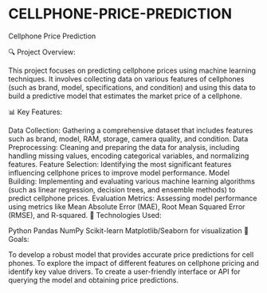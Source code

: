 # CELLPHONE-PRICE-PREDICTION
Cellphone Price Prediction

🔍 Project Overview:

This project focuses on predicting cellphone prices using machine learning techniques. It involves collecting data on various features of cellphones (such as brand, model, specifications, and condition) and using this data to build a predictive model that estimates the market price of a cellphone.

📊 Key Features:

Data Collection: Gathering a comprehensive dataset that includes features such as brand, model, RAM, storage, camera quality, and condition.
Data Preprocessing: Cleaning and preparing the data for analysis, including handling missing values, encoding categorical variables, and normalizing features.
Feature Selection: Identifying the most significant features influencing cellphone prices to improve model performance.
Model Building: Implementing and evaluating various machine learning algorithms (such as linear regression, decision trees, and ensemble methods) to predict cellphone prices.
Evaluation Metrics: Assessing model performance using metrics like Mean Absolute Error (MAE), Root Mean Squared Error (RMSE), and R-squared.
🔧 Technologies Used:

Python
Pandas
NumPy
Scikit-learn
Matplotlib/Seaborn for visualization
🚀 Goals:

To develop a robust model that provides accurate price predictions for cell phones.
To explore the impact of different features on cellphone pricing and identify key value drivers.
To create a user-friendly interface or API for querying the model and obtaining price predictions.
